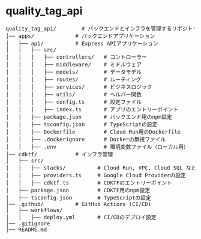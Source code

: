 # quality_tag_api

<pre>
quality_tag_api/        # バックエンドとインフラを管理するリポジトリ
│── apps/             # バックエンドアプリケーション
│   ├── api/          # Express APIアプリケーション
│   │   ├── src/
│   │   │   ├── controllers/   # コントローラー
│   │   │   ├── middleware/    # ミドルウェア
│   │   │   ├── models/        # データモデル
│   │   │   ├── routes/        # ルーティング
│   │   │   ├── services/      # ビジネスロジック
│   │   │   ├── utils/         # ヘルパー関数
│   │   │   ├── config.ts      # 設定ファイル
│   │   │   ├── index.ts       # アプリのエントリーポイント
│   │   ├── package.json       # バックエンド用のnpm設定
│   │   ├── tsconfig.json      # TypeScriptの設定
│   │   ├── Dockerfile         # Cloud Run用のDockerfile
│   │   ├── .dockerignore      # Dockerの無視ファイル
│   │   ├── .env               # 環境変数ファイル（ローカル用）
│── cdktf/            # インフラ管理
│   ├── src/
│   │   ├── stacks/          # Cloud Run, VPC, Cloud SQL などのスタック
│   │   ├── providers.ts     # Google Cloud Providerの設定
│   │   ├── cdktf.ts         # CDKTFのエントリーポイント
│   ├── package.json         # CDKTF用のnpm設定
│   ├── tsconfig.json        # TypeScriptの設定
│── .github/          # GitHub Actions (CI/CD)
│   ├── workflows/
│   │   ├── deploy.yml       # CI/CDのデプロイ設定
│── .gitignore
│── README.md
</pre>
